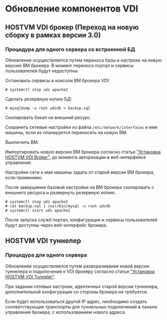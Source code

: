 # Обновление компонентов VDI

## HOSTVM VDI брокер (Переход на новую сборку в рамках версии 3.0)

### Процедура для одного сервера со встроенной БД

Обновление осуществляется путем переноса базы и настроек на новую версию ВМ брокера. В момент переноса портал и сервисы пользователей будут недоступны.

Остановить сервисы в консоли ВМ брокера VDI:

```
# systemctl stop uds apache2
```

Сделать резервную копию БД:

```
# mysqldump -u root udsdb > backup.sql
```

Скопировать бэкап на внешний ресурс.

Сохранить сетевые настройки из файла `/etc/network/interfaces` и имя машины, если их планируется переносить на новую ВМ.

Выключить ВМ.

Импортировать новую версию ВМ брокера согласно статье ["Установка HOSTVM VDI Broker"](https://kb.pvhostvm.ru/hostvm-vdi/hostvm-vdi-installation-guide/hostvm-vdi-ova-install), до момента авторизации в веб-интерфейсе управления.

Настройки сети и имя машины задать от старой версии ВМ брокера, если применимо.

После завершения базовой настройки на ВМ брокера скопировать с внешнего ресурса и развернуть резервную копию.

```
# systemctl stop uds apache2
# cat backup.sql | /usr/bin/mysql -u root udsdb
# systemctl start uds apache2
```

После запуска служб портал, конфигурация и сервисы пользователей будут доступны через веб-интерфейс брокера.

## HOSTVM VDI туннелер

### Процедура для одного сервера

Обновление осуществляется путем разворачивания новой версии туннелера и подключения к VDI брокеру согласно статье ["Установка HOSTVM VDI Tunneler"](https://kb.pvhostvm.ru/hostvm-vdi/hostvm-vdi-installation-guide/tunneler-appliance-deploy).

При задании сетевых настроек, идентичных старой версии туннелера, дополнительной конфигурации со стороны брокера не требуется.

Если будет использоваться другой IP адрес, необходимо создать соответствующие транспорты для туннельных подключений в панели управления брокера, с использованием нового адреса.
